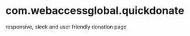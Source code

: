 com.webaccessglobal.quickdonate
===============================

responsive, sleek and user friendly donation page
